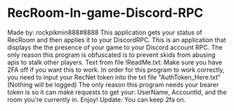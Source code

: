 # RecRoom-In-game-Discord-RPC
Made by: rockpikmin888#8888
This application gets your status of RecRoom and then applies it to your DiscordRPC.
This is an application that displays the the presence of your game to your Discord account RPC.
The only reason this program is obfuscated is to prevent skids from abusing apis to stalk other players.
Text from file !ReadMe.txt: 
Make sure you have 2FA off if you want this to work.
In order for this program to work correctly, you need to input your RecNet token into the txt file "AuthToken_Here.txt" (Nothing will be logged)
The only reason this program needs your bearer token is so it can make requests to get your: UserName, AccountId, and the room you're currently in. 
Enjoy!
Update: You can keep 2fa on.

